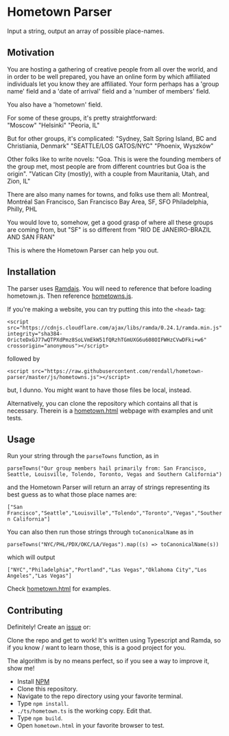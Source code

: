Hometown Parser
=============

Input a string, output an array of possible place-names.

Motivation
-----------

You are hosting a gathering of creative people from all over the world, and in order to be well prepared, you have an online form by which affiliated individuals let you know they are affiliated.  Your form perhaps has a 'group name' field and a 'date of arrival' field and a 'number of members' field.  

You also have a 'hometown' field.

For some of these groups, it's pretty straightforward:  
"Moscow"
"Helsinki"
"Peoria, IL"

But for other groups, it's complicated:
"Sydney, Salt Spring Island, BC and Christiania, Denmark"
"SEATTLE/LOS GATOS/NYC"
"Phoenix, Wyszków"

Other folks like to write novels:
"Goa. This is were the founding members of the group met, most people are from different countries but Goa is the origin".
"Vatican City (mostly), with a couple from Mauritania, Utah, and Zion, IL"

There are also many names for towns, and folks use them all:
Montreal, Montréal
San Francisco, San Francisco Bay Area, SF, SFO
Philadelphia, Philly, PHL

You would love to, somehow, get a good grasp of where all these groups are coming from, but "SF" is so different from "RIO DE JANEIRO-BRAZIL AND SAN FRAN"

This is where the Hometown Parser can help you out.

Installation
-----------

The parser uses [Ramdajs](https://cdnjs.cloudflare.com/ajax/libs/ramda/0.24.1/ramda.min.js).  You will need to reference that before loading hometown.js. Then reference [hometowns.js](https://raw.githubusercontent.com/rendall/hometown-parser/master/js/hometowns.js).

If you're making a website, you can try putting this into the `<head>` tag:

`<script src="https://cdnjs.cloudflare.com/ajax/libs/ramda/0.24.1/ramda.min.js" integrity="sha384-OricteDxGJ77wQTPXdPmz8SoLVmEkW51fQRzhTGmUXG6u608OIFWHzCVwDFki+w6" crossorigin="anonymous"></script>`

followed by

`<script src="https://raw.githubusercontent.com/rendall/hometown-parser/master/js/hometowns.js"></script>`

but, I dunno. You might want to have those files be local, instead.

Alternatively, you can clone the repository which contains all that is necessary. Therein is a [hometown.html](https://raw.githubusercontent.com/rendall/hometown-parser/master/hometown.html) webpage with examples and unit tests.

Usage
-----

Run your string through the `parseTowns` function, as in

`parseTowns("Our group members hail primarily from: San Francisco, Seattle, Louisville, Tolendo, Toronto, Vegas and Southern California")`

and the Hometown Parser will return an array of strings representing its best guess as to what those place names are:

`["San Francisco","Seattle","Louisville","Tolendo","Toronto","Vegas","Southern California"]`

You can also then run those strings through `toCanonicalName` as in

`parseTowns("NYC/PHL/PDX/OKC/LA/Vegas").map((s) => toCanonicalName(s))`

which will output

`["NYC","Philadelphia","Portland","Las Vegas","Oklahoma City","Los Angeles","Las Vegas"]`

Check [hometown.html](https://raw.githubusercontent.com/rendall/hometown-parser/master/hometown.html) for examples.

Contributing
------------

Definitely! Create an [issue](issues) or:

Clone the repo and get to work!  It's written using Typescript and Ramda, so if you know / want to learn those, this is a good project for you.

The algorithm is by no means perfect, so if you see a way to improve it, show me!

* Install [NPM](https://www.npmjs.com/get-npm)
* Clone this repository.
* Navigate to the repo directory using your favorite terminal.
* Type `npm install`.
* `./ts/hometown.ts` is the working copy. Edit that.
* Type `npm build`.
* Open `hometown.html` in your favorite browser to test.
